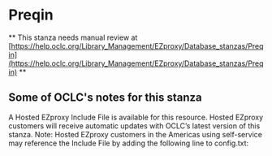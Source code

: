 # Preqin
** This stanza needs manual review at [https://help.oclc.org/Library_Management/EZproxy/Database_stanzas/Preqin](https://help.oclc.org/Library_Management/EZproxy/Database_stanzas/Preqin) **

## Some of OCLC's notes for this stanza

A Hosted EZproxy Include File is available for this resource. Hosted EZproxy customers will receive automatic updates with OCLC&rsquo;s latest version of this stanza. Note: Hosted EZproxy customers in the Americas using self-service may reference the Include File by adding the following line to config.txt:

&nbsp;

&nbsp;
